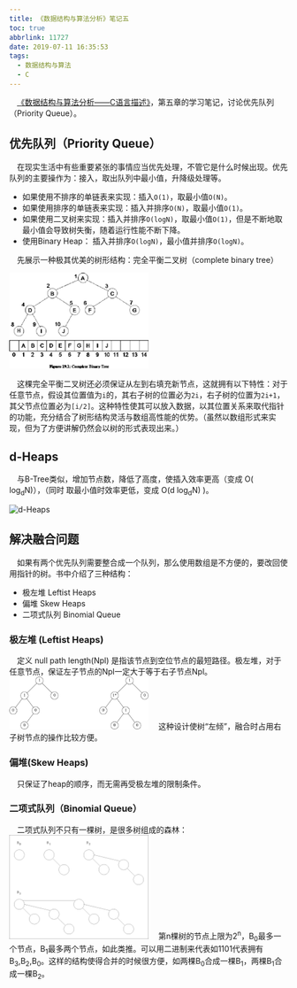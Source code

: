 ```yaml
---
title: 《数据结构与算法分析》笔记五
toc: true
abbrlink: 11727
date: 2019-07-11 16:35:53
tags:
  - 数据结构与算法
  - C
---
```


&emsp;[《数据结构与算法分析——C语言描述》](https://book.douban.com/subject/1139426/)，第五章的学习笔记，讨论优先队列（Priority Queue）。

## 优先队列（Priority Queue）
&emsp;在现实生活中有些重要紧张的事情应当优先处理，不管它是什么时候出现。优先队列的主要操作为：接入，取出队列中最小值，升降级处理等。
- 如果使用不排序的单链表来实现：插入`O(1)`，取最小值`O(N)`。
- 如果使用排序的单链表来实现：插入并排序`O(N)`，取最小值`O(1)`。
- 如果使用二叉树来实现：插入并排序`O(logN)`，取最小值`O(1)`，但是不断地取最小值会导致树失衡，随着运行性能不断下降。
- 使用Binary Heap： 插入并排序`O(logN)`，最小值并排序`O(logN)`。


&emsp;先展示一种极其优美的树形结构：完全平衡二叉树（complete binary tree）

<img alt="complete binary tree" src="/blog_images/complete-binary-tree.png" style="width:50%;">

&emsp;这棵完全平衡二叉树还必须保证从左到右填充新节点，这就拥有以下特性：对于任意节点，假设其位置值为`i`的，其右子树的位置必为`2i`，右子树的位置为`2i+1`，其父节点位置必为`[i/2]`。这种特性使其可以放入数据，以其位置关系来取代指针的功能，充分结合了树形结构灵活与数组高性能的优势。（虽然以数组形式来实现，但为了方便讲解仍然会以树的形式表现出来。）

## d-Heaps
&emsp;与B-Tree类似，增加节点数，降低了高度，使插入效率更高（变成  O( log<sub>d</sub>N)），（同时 取最小值时效率更低，变成 O(d log<sub>d</sub>N) )。

<img alt="d-Heaps" src="/blog_images/d-Heaps.png" style="width:50%;">

## 解决融合问题
&emsp;如果有两个优先队列需要整合成一个队列，那么使用数组是不方便的，要改回使用指针的树。书中介绍了三种结构：
- 极左堆 Leftist Heaps
- 偏堆 Skew Heaps
- 二项式队列 Binomial Queue


### 极左堆 (Leftist Heaps)
&emsp;定义 null path length(Npl) 是指该节点到空位节点的最短路径。极左堆，对于任意节点，保证左子节点的Npl一定大于等于右子节点Npl。
<img alt="Leftist-Heaps" src="/blog_images/Leftist-Heaps.png" style="width:50%;">
&emsp;这种设计使树“左倾”，融合时占用右子树节点的操作比较方便。

### 偏堆(Skew Heaps)
&emsp;只保证了heap的顺序，而无需再受极左堆的限制条件。

### 二项式队列（Binomial Queue）
&emsp;二项式队列不只有一棵树，是很多树组成的森林：
<img alt="Binomial-Queue" src="/blog_images/Binomial-Queue.png" style="width:50%;">
&emsp;第n棵树的节点上限为2<sup>n</sup>，B<sub>0</sub>最多一个节点，B<sub>1</sub>最多两个节点，如此类推。可以用二进制来代表如1101代表拥有B<sub>3</sub>,B<sub>2</sub>,B<sub>0</sub>。这样的结构使得合并的时候很方便，如两棵B<sub>0</sub>合成一棵B<sub>1</sub>，两棵B<sub>1</sub>合成一棵B<sub>2</sub>。


